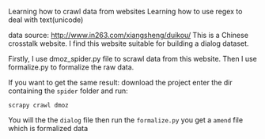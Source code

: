 Learning how to crawl data from websites 
Learning how to use regex to deal with text(unicode)

data source: 
http://www.in263.com/xiangsheng/duikou/ 
This is a Chinese crosstalk website. I find this website suitable for building a dialog dataset.

Firstly, I use dmoz_spider.py file to scrawl data from this website. 
Then I use formalize.py to formalize the raw data.

If you want to get the same result: download the project enter the dir containing the `spider` folder and run:
```
scrapy crawl dmoz
```
You will the the `dialog` file then run the `formalize.py` you get a `amend` file which is formalized data
